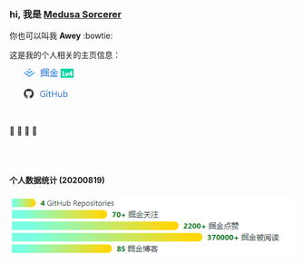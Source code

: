 ﻿### hi, 我是 [Medusa Sorcerer](https://github.com/MedusaSorcerer)

你也可以叫我 **Awey** :bowtie:

这是我的个人相关的主页信息：

<div>
    <ul>
        <a href="https://juejin.im/user/2805609406139950">
            <img src="lib/juejin.png">
        </a>
    </ul>
    <ul>
        <a href="https://github.com/MedusaSorcerer">
            <img src="lib/github.png">
        </a>
    </ul>
</div>

<br>

🔭
🌱
👯
💬

<br><br> 

#### 个人数据统计 (20200819)

<img src="lib/infomation.gif">

